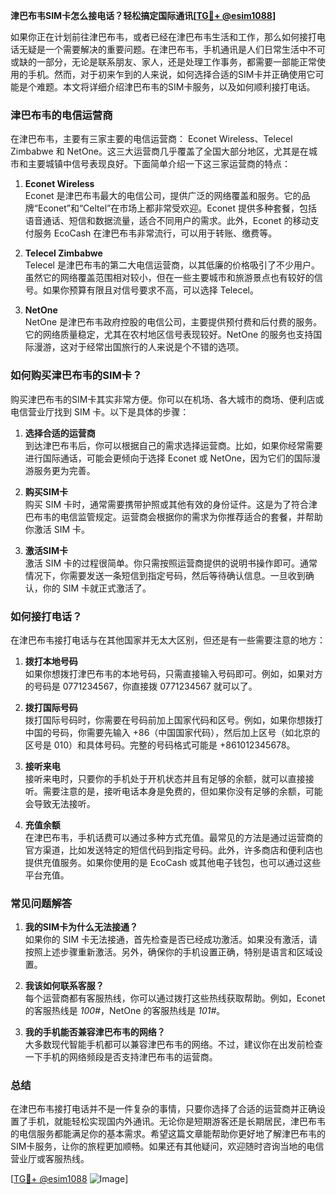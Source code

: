 **津巴布韦SIM卡怎么接电话？轻松搞定国际通讯[[TG💪+ @esim1088](https://t.me/s/esim1088)]**

如果你正在计划前往津巴布韦，或者已经在津巴布韦生活和工作，那么如何接打电话无疑是一个需要解决的重要问题。在津巴布韦，手机通讯是人们日常生活中不可或缺的一部分，无论是联系朋友、家人，还是处理工作事务，都需要一部能正常使用的手机。然而，对于初来乍到的人来说，如何选择合适的SIM卡并正确使用它可能是个难题。本文将详细介绍津巴布韦的SIM卡服务，以及如何顺利接打电话。

### 津巴布韦的电信运营商

在津巴布韦，主要有三家主要的电信运营商： Econet Wireless、Telecel Zimbabwe 和 NetOne。这三大运营商几乎覆盖了全国大部分地区，尤其是在城市和主要城镇中信号表现良好。下面简单介绍一下这三家运营商的特点：

1. **Econet Wireless**  
   Econet 是津巴布韦最大的电信公司，提供广泛的网络覆盖和服务。它的品牌“Econet”和“Celtel”在市场上都非常受欢迎。Econet 提供多种套餐，包括语音通话、短信和数据流量，适合不同用户的需求。此外，Econet 的移动支付服务 EcoCash 在津巴布韦非常流行，可以用于转账、缴费等。

2. **Telecel Zimbabwe**  
   Telecel 是津巴布韦的第二大电信运营商，以其低廉的价格吸引了不少用户。虽然它的网络覆盖范围相对较小，但在一些主要城市和旅游景点也有较好的信号。如果你预算有限且对信号要求不高，可以选择 Telecel。

3. **NetOne**  
   NetOne 是津巴布韦政府控股的电信公司，主要提供预付费和后付费的服务。它的网络质量稳定，尤其在农村地区信号表现较好。NetOne 的服务也支持国际漫游，这对于经常出国旅行的人来说是个不错的选项。

### 如何购买津巴布韦的SIM卡？

购买津巴布韦的SIM卡其实非常方便。你可以在机场、各大城市的商场、便利店或电信营业厅找到 SIM 卡。以下是具体的步骤：

1. **选择合适的运营商**  
   到达津巴布韦后，你可以根据自己的需求选择运营商。比如，如果你经常需要进行国际通话，可能会更倾向于选择 Econet 或 NetOne，因为它们的国际漫游服务更为完善。

2. **购买SIM卡**  
   购买 SIM 卡时，通常需要携带护照或其他有效的身份证件。这是为了符合津巴布韦的电信监管规定。运营商会根据你的需求为你推荐适合的套餐，并帮助你激活 SIM 卡。

3. **激活SIM卡**  
   激活 SIM 卡的过程很简单。你只需按照运营商提供的说明书操作即可。通常情况下，你需要发送一条短信到指定号码，然后等待确认信息。一旦收到确认，你的 SIM 卡就正式激活了。

### 如何接打电话？

在津巴布韦接打电话与在其他国家并无太大区别，但还是有一些需要注意的地方：

1. **拨打本地号码**  
   如果你想拨打津巴布韦的本地号码，只需直接输入号码即可。例如，如果对方的号码是 0771234567，你直接拨 0771234567 就可以了。

2. **拨打国际号码**  
   拨打国际号码时，你需要在号码前加上国家代码和区号。例如，如果你想拨打中国的号码，你需要先输入 +86（中国国家代码），然后加上区号（如北京的区号是 010）和具体号码。完整的号码格式可能是 +861012345678。

3. **接听来电**  
   接听来电时，只要你的手机处于开机状态并且有足够的余额，就可以直接接听。需要注意的是，接听电话本身是免费的，但如果你没有足够的余额，可能会导致无法接听。

4. **充值余额**  
   在津巴布韦，手机话费可以通过多种方式充值。最常见的方法是通过运营商的官方渠道，比如发送特定的短信代码到指定号码。此外，许多商店和便利店也提供充值服务。如果你使用的是 EcoCash 或其他电子钱包，也可以通过这些平台充值。

### 常见问题解答

1. **我的SIM卡为什么无法接通？**  
   如果你的 SIM 卡无法接通，首先检查是否已经成功激活。如果没有激活，请按照上述步骤重新激活。另外，确保你的手机设置正确，特别是语言和区域设置。

2. **我该如何联系客服？**  
   每个运营商都有客服热线，你可以通过拨打这些热线获取帮助。例如，Econet 的客服热线是 *100#*，NetOne 的客服热线是 *101#*。

3. **我的手机能否兼容津巴布韦的网络？**  
   大多数现代智能手机都可以兼容津巴布韦的网络。不过，建议你在出发前检查一下手机的网络频段是否支持津巴布韦的运营商。

### 总结

在津巴布韦接打电话并不是一件复杂的事情，只要你选择了合适的运营商并正确设置了手机，就能轻松实现国内外通讯。无论你是短期游客还是长期居民，津巴布韦的电信服务都能满足你的基本需求。希望这篇文章能帮助你更好地了解津巴布韦的SIM卡服务，让你的旅程更加顺畅。如果还有其他疑问，欢迎随时咨询当地的电信营业厅或客服热线。

[[TG💪+ @esim1088](https://t.me/s/esim1088) ![Image](https://i.postimg.cc/4NQfJmqS/Snipaste-2025-05-13-00-14-12.png)]